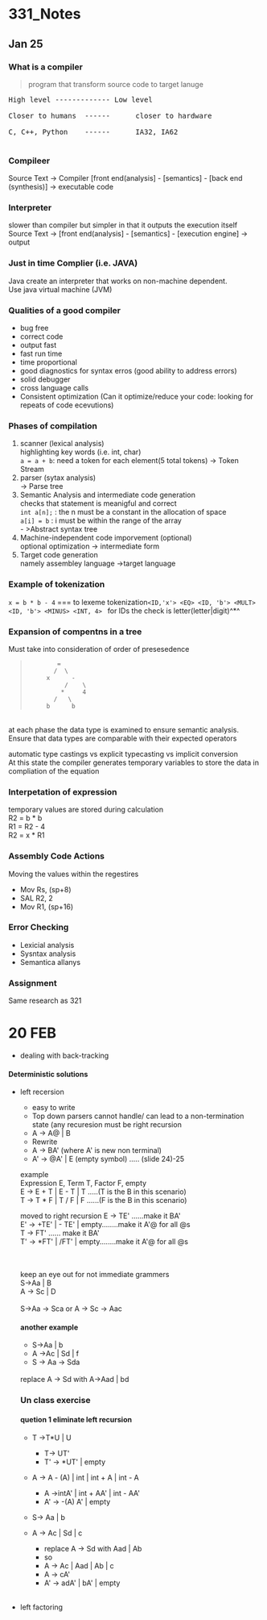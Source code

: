 # 331_Notes
## Jan 25

### What is a compiler
  >program that transform source code to target lanuge <br>
<pre>
High level ------------- Low level <br>
Closer to humans  ------      closer to hardware <br>
C, C++, Python    ------      IA32, IA62<br>
</pre>

### Compileer
Source Text -> Compiler [front end(analysis] - [semantics] - [back end (synthesis)] -> executable code


### Interpreter
slower than compiler but simpler in that it outputs the execution itself
Source Text -> [front end(analysis] - [semantics] - [execution engine] -> output

 ### Just in time Complier (i.e. JAVA)
 Java create an interpreter that works on non-machine dependent. <br>Use java virtual machine (JVM) 
 
 ### Qualities of a good compiler
 - bug free
 - correct code
 - output fast
 - fast run time
 - time proportional
 - good diagnostics for syntax erros (good ability to address errors) 
 - solid debugger
 - cross language calls
 - Consistent optimization (Can it optimize/reduce your code: looking for repeats of code ecevutions) 

### Phases of compilation
1. scanner (lexical analysis)         <br> highlighting key words (i.e. int, char) <br> ``` a = a + b ```: need a token for each element(5 total tokens)  -> Token Stream
2. parser (sytax analysis)         <br>    -> Parse tree
3. Semantic Analysis and intermediate code generation <br> checks that statement is meanigful and correct <br> ```int a[n];``` : the n must be a constant in the allocation of space<br> ```a[i] = b``` : i must be within the range of the array<br> - >Abstract syntax tree
4. Machine-independent code imporvement (optional) <br> optional optimization -> intermediate form 
5. Target code generation    <br>namely assembley language ->target language

### Example of tokenization
```x = b * b - 4``` === to lexeme tokenization```<ID,'x'> <EQ> <ID, 'b'> <MULT> <ID, 'b'> <MINUS> <INT, 4> ```
for IDs the check is letter(letter|digit)^*^

### Expansion of compentns in a tree
Must take into consideration of order of presesedence 
>             =
>            /  \
>          x      -
>               /    \
>              *     4
>            /   \
>          b      b  

<br>
at each phase the data type is examined to ensure semantic analysis. <br> Ensure that data types are comparable with their expected operators

automatic type castings vs explicit typecasting vs implicit conversion<br>
At this state the compiler generates temporary variables to store the data in compliation of the equation

### Interpetation of expression
temporary values are stored during calculation<br>
R2 = b * b<br>
R1 = R2 - 4<br>
R2 = x * R1<br>

### Assembly Code Actions 
Moving the values within the regestires<br>
* Mov Rs, (sp+8)
* SAL R2, 2
* Mov R1, (sp+16)

### Error Checking
- Lexicial analysis 
- Sysntax analysis
- Semantica allanys


### Assignment 
Same research as 321 

# 20 FEB

- dealing with back-tracking

#### Deterministic solutions
- left recersion
  - easy to write
  - Top down parsers cannot handle/ can lead to a non-termination state (any recuresion must be right recursion
  - A -> A@ | B
  - Rewrite 
  - A -> BA' (where A' is new non terminal) 
  - A' -> @A' | E (empty symbol) ..... (slide 24)-25 
  
  example <br> 
  Expression E, Term T, Factor F, empty <br> 
  E -> E + T | E - T | T .....(T is the B in this scenario)<br>
  T -> T * F | T / F | F ......(F is the B in this scenario) <br> 
  
  moved to right recursion 
  E -> TE' ......make it BA'<br> 
  E' -> +TE' | - TE' | empty........make it A'@ for all @s<br>
  T -> FT' ...... make it BA' <br>
  T' -> *FT' | /FT' | empty........make it A'@ for all @s <br> <br><br> 

  keep an eye out for not immediate grammers <br> 
  S->Aa | B<br>
  A -> Sc | D<br><br>
  S->Aa -> Sca   or    A -> Sc -> Aac 
  
  
  #### another example
  - S->Aa | b
  - A ->Ac | Sd | f
  - S -> Aa -> Sda
  <br> 
  replace A -> Sd with A->Aad | bd
  
  ### Un class exercise
  #### quetion 1 eliminate left recursion 
  - T ->T*U | U 
    - T-> UT' 
    - T' -> *UT' | empty<br>
    
    
    
  - A -> A - (A) | int | int + A | int - A
    - A ->intA' | int + AA' | int - AA'
    - A' -> -(A) A' | empty<br>
    
    
    
  - S-> Aa | b
  - A -> Ac | Sd | c
    - replace A -> Sd with Aad | Ab
    - so 
    - A -> Ac | Aad | Ab | c
    - A -> cA'
    - A' ->  adA' | bA' | empty<br><br> 


- left factoring 
